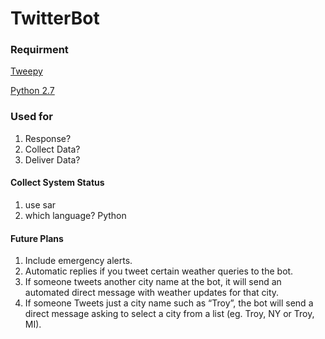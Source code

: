 # TwitterBot


### Requirment
[Tweepy](https://github.com/tweepy/tweepy)

[Python 2.7](https://www.python.org/downloads/release/python-2712/)

### Used for
1. Response?
2. Collect Data?
3. Deliver Data?


#### Collect System Status
1. use sar
2. which language? Python


#### Future Plans
1. Include emergency alerts.
2. Automatic replies if you tweet certain weather queries to the bot.
3. If someone tweets another city name at the bot, it will send an automated direct message with weather updates for that city.
4. If someone Tweets just a city name such as “Troy”, the bot will send a direct message asking to select a city from a list (eg. Troy, NY or Troy, MI).

